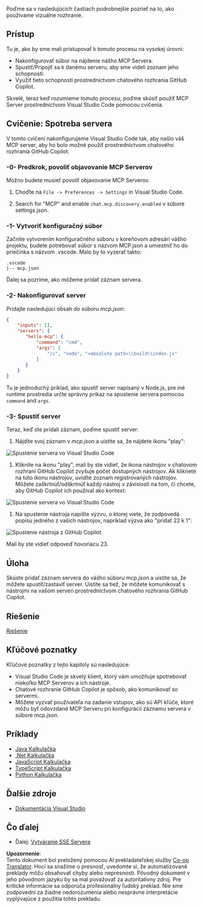 <!--
CO_OP_TRANSLATOR_METADATA:
{
  "original_hash": "c37fabfbc0dcbc9a4afb6d17e7d3be9f",
  "translation_date": "2025-05-17T11:15:12+00:00",
  "source_file": "03-GettingStarted/04-vscode/README.md",
  "language_code": "sk"
}
-->
Poďme sa v nasledujúcich častiach podrobnejšie pozrieť na to, ako používame vizuálne rozhranie.

## Prístup

Tu je, ako by sme mali pristupovať k tomuto procesu na vysokej úrovni:

- Nakonfigurovať súbor na nájdenie nášho MCP Servera.
- Spustiť/Pripojiť sa k danému serveru, aby sme videli zoznam jeho schopností.
- Využiť tieto schopnosti prostredníctvom chatového rozhrania GitHub Copilot.

Skvelé, teraz keď rozumieme tomuto procesu, poďme skúsiť použiť MCP Server prostredníctvom Visual Studio Code pomocou cvičenia.

## Cvičenie: Spotreba servera

V tomto cvičení nakonfigurujeme Visual Studio Code tak, aby našlo váš MCP server, aby ho bolo možné použiť prostredníctvom chatového rozhrania GitHub Copilot.

### -0- Predkrok, povoliť objavovanie MCP Serverov

Možno budete musieť povoliť objavovanie MCP Serverov.

1. Choďte na `File -> Preferences -> Settings` in Visual Studio Code.

1. Search for "MCP" and enable `chat.mcp.discovery.enabled` v súbore settings.json.

### -1- Vytvoriť konfiguračný súbor

Začnite vytvorením konfiguračného súboru v koreňovom adresári vášho projektu, budete potrebovať súbor s názvom MCP.json a umiestniť ho do priečinka s názvom .vscode. Malo by to vyzerať takto:

```text
.vscode
|-- mcp.json
```

Ďalej sa pozrime, ako môžeme pridať záznam servera.

### -2- Nakonfigurovať server

Pridajte nasledujúci obsah do súboru *mcp.json*:

```json
{
    "inputs": [],
    "servers": {
       "hello-mcp": {
           "command": "cmd",
           "args": [
               "/c", "node", "<absolute path>\\build\\index.js"
           ]
       }
    }
}
```

Tu je jednoduchý príklad, ako spustiť server napísaný v Node.js, pre iné runtime prostredia určte správny príkaz na spustenie servera pomocou `command` and `args`.

### -3- Spustiť server

Teraz, keď ste pridali záznam, poďme spustiť server:

1. Nájdite svoj záznam v *mcp.json* a uistite sa, že nájdete ikonu "play":

  ![Spustenie servera vo Visual Studio Code](../../../../translated_images/vscode-start-server.c7f1132263a8ce789fa7f436eb3df7e36199ebf863f1a8205bfc4483c9e40924.sk.png)  

1. Kliknite na ikonu "play", mali by ste vidieť, že ikona nástrojov v chatovom rozhraní GitHub Copilot zvyšuje počet dostupných nástrojov. Ak kliknete na túto ikonu nástrojov, uvidíte zoznam registrovaných nástrojov. Môžete zaškrtnúť/odškrtnúť každý nástroj v závislosti na tom, či chcete, aby GitHub Copilot ich používal ako kontext:

  ![Spustenie servera vo Visual Studio Code](../../../../translated_images/vscode-tool.ce37be05a56b9af258f882c161dbf35e23ac885b08ee5f5ee643097653b135b8.sk.png)

1. Na spustenie nástroja napíšte výzvu, o ktorej viete, že zodpovedá popisu jedného z vašich nástrojov, napríklad výzva ako "pridať 22 k 1":

  ![Spustenie nástroja z GitHub Copilot](../../../../translated_images/vscode-agent.7f56a5ce3cef334adfe737514a7e8ac9384fa4161dd4df14bd3ddc9cd1a154f4.sk.png)

  Mali by ste vidieť odpoveď hovoriacu 23.

## Úloha

Skúste pridať záznam servera do vášho súboru *mcp.json* a uistite sa, že môžete spustiť/zastaviť server. Uistite sa tiež, že môžete komunikovať s nástrojmi na vašom serveri prostredníctvom chatového rozhrania GitHub Copilot.

## Riešenie

[Riešenie](./solution/README.md)

## Kľúčové poznatky

Kľúčové poznatky z tejto kapitoly sú nasledujúce:

- Visual Studio Code je skvelý klient, ktorý vám umožňuje spotrebovať niekoľko MCP Serverov a ich nástroje.
- Chatové rozhranie GitHub Copilot je spôsob, ako komunikovať so servermi.
- Môžete vyzvať používateľa na zadanie vstupov, ako sú API kľúče, ktoré môžu byť odovzdané MCP Serveru pri konfigurácii záznamu servera v súbore *mcp.json*.

## Príklady

- [Java Kalkulačka](../samples/java/calculator/README.md)
- [.Net Kalkulačka](../../../../03-GettingStarted/samples/csharp)
- [JavaScript Kalkulačka](../samples/javascript/README.md)
- [TypeScript Kalkulačka](../samples/typescript/README.md)
- [Python Kalkulačka](../../../../03-GettingStarted/samples/python) 

## Ďalšie zdroje

- [Dokumentácia Visual Studio](https://code.visualstudio.com/docs/copilot/chat/mcp-servers)

## Čo ďalej

- Ďalej: [Vytváranie SSE Servera](/03-GettingStarted/05-sse-server/README.md)

**Upozornenie**:  
Tento dokument bol preložený pomocou AI prekladateľskej služby [Co-op Translator](https://github.com/Azure/co-op-translator). Hoci sa snažíme o presnosť, uvedomte si, že automatizované preklady môžu obsahovať chyby alebo nepresnosti. Pôvodný dokument v jeho pôvodnom jazyku by sa mal považovať za autoritatívny zdroj. Pre kritické informácie sa odporúča profesionálny ľudský preklad. Nie sme zodpovední za žiadne nedorozumenia alebo nesprávne interpretácie vyplývajúce z použitia tohto prekladu.